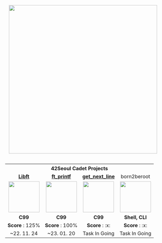 <div align="center">
<img src="https://user-images.githubusercontent.com/112257466/213668960-baf44505-b637-42f1-bbda-89450265a134.png" width="480px">
</div>

<br/>

<table align="center">

<th align="center" colspan=4>42Seoul Cadet Projects</th>
</th>

<!-- libft -->
<tr>
<td align="center"><a href="https://github.com/h-beeen/42cursus/tree/master/libft"><b>Libft</b></td>
<td align="center"><a href="https://github.com/h-beeen/42cursus/tree/master/ft_printf"><b>ft_printf</b></td>
<td align="center"><a href="https://github.com/h-beeen/42cursus/tree/master/get_next_line"><b>get_next_line</b></td>
<td align="center">born2beroot</td>
</tr>


<tr>
<td align ="center"><a href="https://github.com/h-beeen/42cursus/tree/master/libft"><img src="https://user-images.githubusercontent.com/112257466/213332349-fbcc97f6-2e2d-472c-8ef9-a015662a2fdb.png" width="100px"></a></td>
<td align="center"><a href="https://github.com/h-beeen/42cursus/tree/master/ft_printf"><img src="https://user-images.githubusercontent.com/112257466/213344355-43c9c104-b71f-4e25-96ab-51bb15efcb74.png" width="100px"></a></td>
<td align="center"><a href="https://github.com/h-beeen/42cursus/tree/master/get_next_line"><img src="https://user-images.githubusercontent.com/112257466/213332345-c1755de6-ee52-4b60-b8aa-2c4c1bece0f4.png" width="100px"></a></td>
<td align="center"><img src="https://user-images.githubusercontent.com/112257466/213655986-3d4c668b-c3f2-4191-b8dd-4b20794a1e69.png" width="100px"></a></td>

</tr>
<tr>
<td align="center"><b>C99</b></td>
<td align="center"><b>C99</b></td>
<td align="center"><b>C99</b></td>
<td align="center"><b>Shell, CLI</b></td>
</tr>
<tr>
<td align="center"><b>Score</b> : 125%</td>
<td align="center"><b>Score</b> : 100%</td>
<td align="center"><b>Score</b> : :x:</td>
<td align="center"><b>Score</b> : :x:</td>
</tr>
<td align="center">~22. 11. 24</td>
<td align="center">~23. 01. 20</td>
<td align="center">Task In Going</td>
<td align="center">Task In Going</td>
<tr/>

</table>